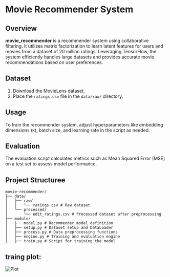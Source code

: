 # Movie Recommender System

## Overview
**movie_recommender** is a recommender system using collaborative filtering. It utilizes matrix factorization to learn latent features for users and movies from a dataset of 20 million ratings. Leveraging TensorFlow, the system efficiently handles large datasets and provides accurate movie recommendations based on user preferences.

## Dataset
1. Download the MovieLens dataset.
2. Place the `ratings.csv` file in the `data/raw/` directory.

## Usage
To train the recommender system, adjust hyperparameters like embedding dimensions (`K`), batch size, and learning rate in the script as needed.

## Evaluation
The evaluation script calculates metrics such as Mean Squared Error (MSE) on a test set to assess model performance.

## Project Structuree

```
movie-recommender/
├── data/
│   ├── raw/
│   │   └── ratings.csv # Raw dataset
│   └── processed/
│       └── edit_ratings.csv # Processed dataset after preprocessing
├── module/
│   ├── model.py # Recommender model definition
│   ├── setup.py # Dataset setup and DataLoader
│   ├── process.py # Data preprocessing functions
│   ├── engine.py # Training and evaluation engine
│   ├── train.py # Script for training the model
```

## traing plot:

![Plot](movie-recommender/img/img/plot.png)




